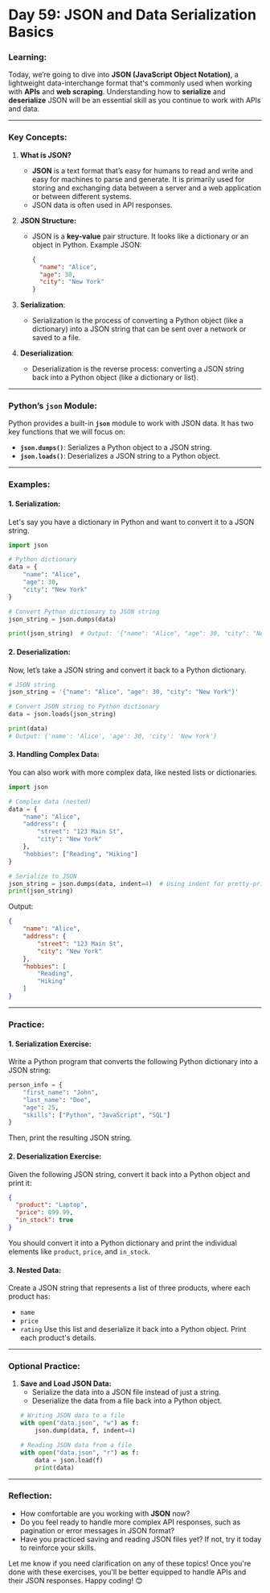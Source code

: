 # **Day 59: JSON and Data Serialization Basics**

### **Learning:**

Today, we’re going to dive into **JSON (JavaScript Object Notation)**, a lightweight data-interchange format that's commonly used when working with **APIs** and **web scraping**. Understanding how to **serialize** and **deserialize** JSON will be an essential skill as you continue to work with APIs and data.

---

### **Key Concepts:**

1. **What is JSON?**
   - **JSON** is a text format that’s easy for humans to read and write and easy for machines to parse and generate. It is primarily used for storing and exchanging data between a server and a web application or between different systems.
   - JSON data is often used in API responses.

2. **JSON Structure:**
   - JSON is a **key-value** pair structure. It looks like a dictionary or an object in Python.
     Example JSON:
     ```json
     {
       "name": "Alice",
       "age": 30,
       "city": "New York"
     }
     ```

3. **Serialization**:
   - Serialization is the process of converting a Python object (like a dictionary) into a JSON string that can be sent over a network or saved to a file.
   
4. **Deserialization**:
   - Deserialization is the reverse process: converting a JSON string back into a Python object (like a dictionary or list).

---

### **Python’s `json` Module**:
Python provides a built-in **`json`** module to work with JSON data. It has two key functions that we will focus on:

- **`json.dumps()`**: Serializes a Python object to a JSON string.
- **`json.loads()`**: Deserializes a JSON string to a Python object.

---

### **Examples:**

#### 1. **Serialization:**
Let's say you have a dictionary in Python and want to convert it to a JSON string.

```python
import json

# Python dictionary
data = {
    "name": "Alice",
    "age": 30,
    "city": "New York"
}

# Convert Python dictionary to JSON string
json_string = json.dumps(data)

print(json_string)  # Output: '{"name": "Alice", "age": 30, "city": "New York"}'
```

#### 2. **Deserialization:**
Now, let’s take a JSON string and convert it back to a Python dictionary.

```python
# JSON string
json_string = '{"name": "Alice", "age": 30, "city": "New York"}'

# Convert JSON string to Python dictionary
data = json.loads(json_string)

print(data)
# Output: {'name': 'Alice', 'age': 30, 'city': 'New York'}
```

#### 3. **Handling Complex Data:**
You can also work with more complex data, like nested lists or dictionaries.

```python
import json

# Complex data (nested)
data = {
    "name": "Alice",
    "address": {
        "street": "123 Main St",
        "city": "New York"
    },
    "hobbies": ["Reading", "Hiking"]
}

# Serialize to JSON
json_string = json.dumps(data, indent=4)  # Using indent for pretty-printing
print(json_string)
```
Output:
```json
{
    "name": "Alice",
    "address": {
        "street": "123 Main St",
        "city": "New York"
    },
    "hobbies": [
        "Reading",
        "Hiking"
    ]
}
```

---

### **Practice:**

#### 1. **Serialization Exercise:**
Write a Python program that converts the following Python dictionary into a JSON string:
```python
person_info = {
    "first_name": "John",
    "last_name": "Doe",
    "age": 25,
    "skills": ["Python", "JavaScript", "SQL"]
}
```
Then, print the resulting JSON string.

#### 2. **Deserialization Exercise:**
Given the following JSON string, convert it back into a Python object and print it:
```json
{
  "product": "Laptop",
  "price": 899.99,
  "in_stock": true
}
```
You should convert it into a Python dictionary and print the individual elements like `product`, `price`, and `in_stock`.

#### 3. **Nested Data:**
Create a JSON string that represents a list of three products, where each product has:
- `name`
- `price`
- `rating`
Use this list and deserialize it back into a Python object. Print each product's details.

---

### **Optional Practice:**

1. **Save and Load JSON Data:**
   - Serialize the data into a JSON file instead of just a string.
   - Deserialize the data from a file back into a Python object.
   ```python
   # Writing JSON data to a file
   with open("data.json", "w") as f:
       json.dump(data, f, indent=4)
   
   # Reading JSON data from a file
   with open("data.json", "r") as f:
       data = json.load(f)
       print(data)
   ```

---

### **Reflection:**

- How comfortable are you working with **JSON** now?
- Do you feel ready to handle more complex API responses, such as pagination or error messages in JSON format?
- Have you practiced saving and reading JSON files yet? If not, try it today to reinforce your skills.

Let me know if you need clarification on any of these topics! Once you're done with these exercises, you'll be better equipped to handle APIs and their JSON responses. Happy coding! 😊